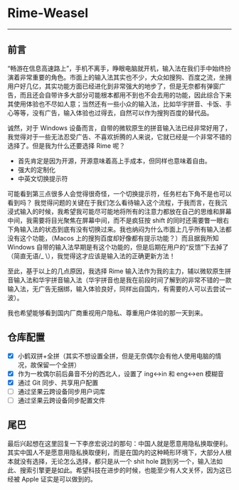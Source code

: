 # Rime-Weasel
---

## 前言
“畅游在信息高速路上”，手机不离手，睁眼电脑就开机，输入法在我们手中始终扮演着非常重要的角色。市面上的输入法其实也不少，大众如搜狗、百度之流，坐拥用户好几亿，其实功能方面已经进化到非常强大的地步了，但是无奈都有弹窗广告，而且还会自带许多大部分可能根本都用不到也不会去用的功能，因此综合下来其使用体验也不尽如人意；当然还有一些小众的输入法，比如华宇拼音、卡饭、手心等等，没有广告，输入体验也过得去，自然可以作为搜狗百度的替代品。

诚然，对于 Windows 设备而言，自带的微软原生的拼音输入法已经非常好用了，我觉得对于一些无法忍受广告、不喜欢折腾的人来说，它就已经是一个非常不错的选择了。但是我为什么还要选择 Rime 呢？
- 首先肯定是因为开源，开源意味着高上手成本，但同样也意味着自由。
- 强大的定制化
- 中英文切换提示符

可能看到第三点很多人会觉得很奇怪，一个切换提示符，任务栏右下角不是也可以看到吗？
我觉得问题的关键在于我们怎么看待输入这个流程，于我而言，在我沉浸式输入的时候，我希望我可能尽可能地将所有的注意力都放在自己的思维和屏幕中间，我需要将目光聚焦在屏幕中间，而不是疯狂按 shift
 的同时还需要瞥一眼右下角输入法的状态到底有没有切换过来。我也纳闷为什么市面上几乎所有输入法都没有这个功能，（Macos 上的搜狗百度却好像都有提示功能？）而且据我所知 Windows 自带的输入法早期是有这个功能的，但是后期在用户的“反馈”下去掉了（简直无语/_ \），我觉得这才应该是输入法的正确更新方法！
 
 至此，基于以上的几点原因，我选择 Rime 输入法作为我的主力，辅以微软原生拼音输入法和华宇拼音输入法（华宇拼音也是我在前段时间了解到的非常不错的一款输入法，无广告无捆绑，输入体验良好，同样出自国内，有需要的人可以去尝试一波）。
 
 我也希望能够看到国内厂商重视用户隐私、尊重用户体验的那一天到来。
 
 ## 仓库配置
 - [x] 小鹤双拼+全拼（其实不想设置全拼，但是无奈偶尔会有他人使用电脑的情况，故保留一个全拼）
 - [x] 作为一枚偶尔前后鼻音不分的西北人，设置了 ing<->in 和 eng<->en 模糊音
 - [x] 通过 Git 同步、共享用户配置
 - [ ] 通过坚果云跨设备同步用户词库
 - [ ] 通过坚果云跨设备同步配置文件
 
 ## 尾巴
 最后兴起想在这里回复一下李彦宏说过的那句：中国人就是愿意用隐私换取便利。其实中国人不是愿意用隐私换取便利，而是在国内的这种畸形环境下，大部分人根本就没有选择，无论怎么选择，都只是从一个 shit hole 跳到另一个，输入法如此、搜索引擎更是如此。希望科技在进步的时候，也能至少有人文关怀，因为这已经被 Apple 证实是可以做到的。
